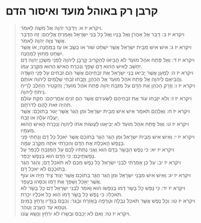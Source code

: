 # קרבן רק באוהל מועד ואיסור הדם

> ויקרא יז א: וַיְדַבֵּר יְהוָה אֶל מֹשֶׁה לֵּאמֹר.  
> ויקרא יז ב: דַּבֵּר אֶל אַהֲרֹן וְאֶל בָּנָיו וְאֶל כָּל בְּנֵי יִשְׂרָאֵל וְאָמַרְתָּ אֲלֵיהֶם:  זֶה הַדָּבָר אֲשֶׁר צִוָּה יְהוָה לֵאמֹר.  
> ויקרא יז ג: אִישׁ אִישׁ מִבֵּית יִשְׂרָאֵל אֲשֶׁר יִשְׁחַט שׁוֹר אוֹ כֶשֶׂב אוֹ עֵז בַּמַּחֲנֶה; אוֹ אֲשֶׁר יִשְׁחַט מִחוּץ לַמַּחֲנֶה.  
> ויקרא יז ד: וְאֶל פֶּתַח אֹהֶל מוֹעֵד לֹא הֱבִיאוֹ לְהַקְרִיב קָרְבָּן לַיהוָה לִפְנֵי מִשְׁכַּן יְהוָה דָּם יֵחָשֵׁב לָאִישׁ הַהוּא דָּם שָׁפָךְ וְנִכְרַת הָאִישׁ הַהוּא מִקֶּרֶב עַמּוֹ.  
> ויקרא יז ה: לְמַעַן אֲשֶׁר יָבִיאוּ בְּנֵי יִשְׂרָאֵל אֶת זִבְחֵיהֶם אֲשֶׁר הֵם זֹבְחִים עַל פְּנֵי הַשָּׂדֶה וֶהֱבִיאֻם לַיהוָה אֶל פֶּתַח אֹהֶל מוֹעֵד אֶל הַכֹּהֵן; וְזָבְחוּ זִבְחֵי שְׁלָמִים לַיהוָה אוֹתָם.  
> ויקרא יז ו: וְזָרַק הַכֹּהֵן אֶת הַדָּם עַל מִזְבַּח יְהוָה פֶּתַח אֹהֶל מוֹעֵד; וְהִקְטִיר הַחֵלֶב לְרֵיחַ נִיחֹחַ לַיהוָה.  
> ויקרא יז ז: וְלֹא יִזְבְּחוּ עוֹד אֶת זִבְחֵיהֶם לַשְּׂעִירִם אֲשֶׁר הֵם זֹנִים אַחֲרֵיהֶם:  חֻקַּת עוֹלָם תִּהְיֶה זֹּאת לָהֶם לְדֹרֹתָם.  
> ויקרא יז ח: וַאֲלֵהֶם תֹּאמַר אִישׁ אִישׁ מִבֵּית יִשְׂרָאֵל וּמִן הַגֵּר אֲשֶׁר יָגוּר בְּתוֹכָם:  אֲשֶׁר יַעֲלֶה עֹלָה אוֹ זָבַח.  
> ויקרא יז ט: וְאֶל פֶּתַח אֹהֶל מוֹעֵד לֹא יְבִיאֶנּוּ לַעֲשׂוֹת אֹתוֹ לַיהוָה וְנִכְרַת הָאִישׁ הַהוּא מֵעַמָּיו.  
> ויקרא יז י: וְאִישׁ אִישׁ מִבֵּית יִשְׂרָאֵל וּמִן הַגֵּר הַגָּר בְּתוֹכָם אֲשֶׁר יֹאכַל כָּל דָּם וְנָתַתִּי פָנַי בַּנֶּפֶשׁ הָאֹכֶלֶת אֶת הַדָּם וְהִכְרַתִּי אֹתָהּ מִקֶּרֶב עַמָּהּ.  
> ויקרא יז יא: כִּי נֶפֶשׁ הַבָּשָׂר בַּדָּם הִוא וַאֲנִי נְתַתִּיו לָכֶם עַל הַמִּזְבֵּחַ לְכַפֵּר עַל נַפְשֹׁתֵיכֶם:  כִּי הַדָּם הוּא בַּנֶּפֶשׁ יְכַפֵּר.  
> ויקרא יז יב: עַל כֵּן אָמַרְתִּי לִבְנֵי יִשְׂרָאֵל כָּל נֶפֶשׁ מִכֶּם לֹא תֹאכַל דָּם; וְהַגֵּר הַגָּר בְּתוֹכְכֶם לֹא יֹאכַל דָּם.  
> ויקרא יז יג: וְאִישׁ אִישׁ מִבְּנֵי יִשְׂרָאֵל וּמִן הַגֵּר הַגָּר בְּתוֹכָם אֲשֶׁר יָצוּד צֵיד חַיָּה אוֹ עוֹף אֲשֶׁר יֵאָכֵל וְשָׁפַךְ אֶת דָּמוֹ וְכִסָּהוּ בֶּעָפָר.  
> ויקרא יז יד: כִּי נֶפֶשׁ כָּל בָּשָׂר דָּמוֹ בְנַפְשׁוֹ הוּא וָאֹמַר לִבְנֵי יִשְׂרָאֵל דַּם כָּל בָּשָׂר לֹא תֹאכֵלוּ:  כִּי נֶפֶשׁ כָּל בָּשָׂר דָּמוֹ הִוא כָּל אֹכְלָיו יִכָּרֵת.  
> ויקרא יז טו: וְכָל נֶפֶשׁ אֲשֶׁר תֹּאכַל נְבֵלָה וּטְרֵפָה בָּאֶזְרָח וּבַגֵּר:  וְכִבֶּס בְּגָדָיו וְרָחַץ בַּמַּיִם וְטָמֵא עַד הָעֶרֶב וְטָהֵר.  
> ויקרא יז טז: וְאִם לֹא יְכַבֵּס וּבְשָׂרוֹ לֹא יִרְחָץ וְנָשָׂא עֲוֹנוֹ.   
 

